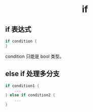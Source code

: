 # <center>if</center>
## if 表达式
```rust
if condition {
}
```
condition 只能是 bool 类型。
## else if 处理多分支
```rust
if condition1 {
    ...
} else if condition2 {
    ...
}
```
## 
